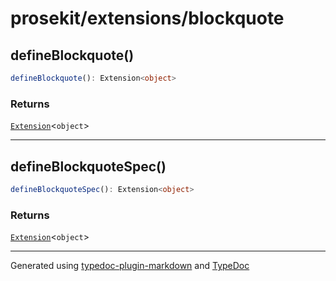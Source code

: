 # prosekit/extensions/blockquote

<a id="defineblockquote" name="defineblockquote"></a>

## defineBlockquote()

```ts
defineBlockquote(): Extension<object>
```

### Returns

[`Extension`](../core.md#extensiont)\<`object`\>

***

<a id="defineblockquotespec" name="defineblockquotespec"></a>

## defineBlockquoteSpec()

```ts
defineBlockquoteSpec(): Extension<object>
```

### Returns

[`Extension`](../core.md#extensiont)\<`object`\>

***

Generated using [typedoc-plugin-markdown](https://www.npmjs.com/package/typedoc-plugin-markdown) and [TypeDoc](https://typedoc.org/)
